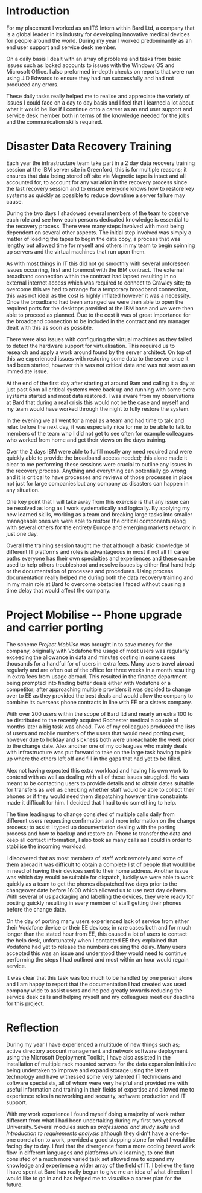 # Introduction

For my placement I worked as an ITS Intern within Bard Ltd, a company that is a global leader in its industry for developing innovative medical devices for people around the world. During my year I worked predominantly as an end user support and service desk member.

On a daily basis I dealt with an array of problems and tasks from basic issues such as locked accounts to issues with the Windows OS and Microsoft Office. I also preformed in-depth checks on reports that were run using J.D Edwards to ensure they had run successfully and had not produced any errors.

These daily tasks really helped me to realise and appreciate the variety of issues I could face on a day to day basis and I feel that I learned a lot about what it would be like if I continue onto a career as an end user support and service desk member both in terms of the knowledge needed for the jobs and the communication skills required.

# Disaster Data Recovery Training

Each year the infrastructure team take part in a 2 day data recovery training session at the IBM server site in Greenford, this is for multiple reasons; it ensures that data being stored off site via Magnetic tape is intact and all accounted for, to account for any variation in the recovery process since the last recovery session and to ensure everyone knows how to restore key systems as quickly as possible to reduce downtime a server failure may cause.

During the two days I shadowed several members of the team to observe each role and see how each persons dedicated knowledge is essential to the recovery process. There were many steps involved with most being dependent on several other aspects. The initial step involved was simply a matter of loading the tapes to begin the data copy, a process that was lengthy but allowed time for myself and others in my team to begin spinning up servers and the virtual machines that run upon them.

As with most things in IT this did not go smoothly with several unforeseen issues occurring, first and foremost with the IBM contract. The external broadband connection within the contract had lapsed resulting in no external internet access which was required to connect to Crawley site; to overcome this we had to arrange for a temporary broadband connection, this was not ideal as the cost is highly inflated however it was a necessity. Once the broadband had been arranged we were then able to open the required ports for the desktops provided at the IBM base and we were then able to proceed as planned. Due to the cost it was of great importance for the broadband connection to be included in the contract and my manager dealt with this as soon as possible.

There were also issues with configuring the virtual machines as they failed to detect the hardware support for virtualisation. This required us to research and apply a work around found by the server architect. On top of this we experienced issues with restoring some data to the server once it had been started, however this was not critical data and was not seen as an immediate issue.

At the end of the first day after starting at around 9am and calling it a day at just past 6pm all critical systems were back up and running with some extra systems started and most data restored. I was aware from my observations at Bard that during a real crisis this would not be the case and myself and my team would have worked through the night to fully restore the system.

 In the evening we all went for a meal as a team and had time to talk and relax before the next day, it was especially nice for me to be able to talk to members of the team who I did not get to see often for example colleagues who worked from home and get their views on the days training.

Over the 2 days IBM were able to fulfill mostly any need required and were quickly able to provide the broadband access needed; this alone made it clear to me performing these sessions were crucial to outline any issues in the recovery process. Anything and everything can potentially go wrong and it is critical to have processes and reviews of those processes in place not just for large companies but any company as disasters can happen in any situation.

One key point that I will take away from this exercise is that any issue can be resolved as long as I work systematically and logically. By applying my new learned skills, working as a team and breaking large tasks into smaller manageable ones we were able to restore the critical components along with several others for the entirety Europe and emerging markets network in just one day.

Overall the training session taught me that although a basic knowledge of different IT platforms and roles is advantageous in most if not all IT career paths everyone has their own specialties and experiences and these can be used to help others troubleshoot and resolve issues by either first hand help or the documentation of processes and procedures. Using process documentation really helped me during both the data recovery training and in my main role at Bard to overcome obstacles I faced without causing a time delay that would affect the company.

# Project Mobilise -- Phone upgrade and carrier porting

<!-- #### What? (description) #### What happened? Who was involved? -->

The scheme *Project Mobilise* was brought in to save money for the company, originally with Vodafone the usage of most users was regularly exceeding the allowance in data and minutes costing in some cases thousands for a handful for of users in extra fees. Many users travel abroad regularly and are often out of the office for three weeks in a month resulting in extra fees from usage abroad. This resulted in the finance department being prompted into finding better deals either with Vodafone or a competitor; after approaching multiple providers it was decided to change over to EE as they provided the best deals and would allow the company to combine its overseas phone contracts in line with EE or a sisters company.

With over 200 users within the scope of Bard ltd and nearly an extra 100 to be distributed to the recently acquired Rochester medical a couple of months later a big task was ahead.  Two of my colleagues produced the lists of users and mobile numbers of the users that would need porting over, however due to holiday and sickness both were unreachable the week prior to the change date. Alex another one of my colleagues who mainly deals with infrastructure was put forward to take on the large task having to pick up where the others left off and fill in the gaps that had yet to be filled.

Alex not having expected this extra workload and having his own work to contend with as well as dealing with all of these issues struggled. He was meant to be contacting users to provide details and to obtain dates suitable for transfers as well as checking whether staff would be able to collect their phones or if they would need them dispatching however time constraints made it difficult for him. I decided that I had to do something to help.

The time leading up to change consisted of multiple calls daily from different users requesting confirmation and more information on the change process; to assist I typed up documentation dealing with the porting process and how to backup and restore an iPhone to transfer the data and keep all contact information, I also took as many calls as I could in order to stabilise the incoming workload.

I discovered that as most members of staff work remotely and some of them abroad it was difficult to obtain a complete list of people that would be in need of having their devices sent to their home address. Another issue was which day would be suitable for dispatch, luckily we were able to work quickly as a team to get the phones dispatched two days prior to the changeover date before 16:00 which allowed us to use next day delivery. With several of us packaging and labelling the devices, they were ready for posting quickly resulting in every member of staff getting their phones before the change date.

On the day of porting many users experienced lack of service from either their Vodafone device or their EE devices; in rare cases both and for much longer than the stated hour from EE, this caused a lot of users to contact the help desk, unfortunately when I contacted EE they explained that Vodafone had yet to release the numbers causing the delay. Many users accepted this was an issue and understood they would need to continue performing the steps I had outlined and most within an hour would regain service.

It was clear that this task was too much to be handled by one person alone and I am happy to report that the documentation I had created was used company wide to assist users and helped greatly towards reducing the service desk calls and helping myself and my colleagues meet our deadline for this project.

# Reflection

During my year I have experienced a multitude of new things such as; active directory account management and network software deployment using the Microsoft Deployment Toolkit, I have also assisted in the installation of multiple rack mounted servers for the data expansion initiative being undertaken to improve and expand storage using the latest technology and have witnessed some very talented IT technicians and software specialists, all of whom were very helpful and provided me with useful information and training in their fields of expertise and allowed me to experience roles in networking and security, software production and IT support.

<!-- I enjoyed these aspects of the job role **(List)** whilst I found these aspects **(list)** quite challenging. -->

With my work experience I found myself doing a majority of work rather different from what I had been undertaking during my first two years of University. Several modules such as *professional and study skills* and *Introduction to requirements analysis* although they didn't have a one-to-one correlation to work, provided a good stepping stone for what I would be facing day to day. I feel that the divergence from a more coding based work flow in different languages and platforms while learning, to one that consisted of a much more varied task set allowed me to expand my knowledge and experience a wider array of the field of IT. I believe the time I have spent at Bard has really begun to give me an idea of what direction I would like to go in and has helped me to visualise a career plan for the future.
